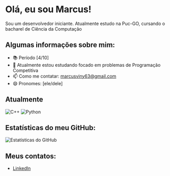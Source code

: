 # Olá, eu sou Marcus!

Sou um desenvolvedor iniciante. Atualmente estudo na Puc-GO, cursando o bacharel de Ciência da Computação

## Algumas informações sobre mim:

- 📚 Período [4/10]
- 🌱 Atualmente estou estudando focado em problemas de Programação Competitiva
- 📫 Como me contatar: marcusviny63@gmail.com
- 😄 Pronomes: [ele/dele]

## Atualmente

![C++](https://img.shields.io/badge/-C%2B%2B-00599C?style=flat-square&logo=c%2B%2B&logoColor=white)
![Python](https://img.shields.io/badge/-Python-3776AB?style=flat-square&logo=Python&logoColor=white)

## Estatísticas do meu GitHub:

![Estatísticas do GitHub](https://github-readme-stats.vercel.app/api?username=Marcux777&show_icons=true&theme=dracula)

## Meus contatos:

- [LinkedIn](https://www.linkedin.com/in/marcus-silva-85524a180/)
